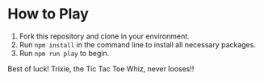 # How to Play
1. Fork this repository and clone in your environment.
2. Run `npm install` in the command line to install all necessary packages.
3. Run `npm run play` to begin.

Best of luck! Trixie, the Tic Tac Toe Whiz, never looses!!
